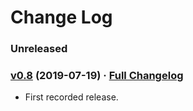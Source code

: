 # Change Log

### Unreleased

### [v0.8](https://github.com/realityforge/glassfish-timers/tree/v0.8) (2019-07-19) · [Full Changelog](https://github.com/realityforge/glassfish-timers/compare/v0.7...v0.8)

* First recorded release.